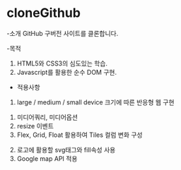 # cloneGithub
-소개
GitHub 구버전 사이트를 클론합니다.

-목적
1. HTML5와 CSS3의 심도있는 학습.
2. Javascript를 활용한 순수 DOM 구현.

- 적용사항
1. large / medium / small device 크기에 따른 반응형 웹 구현
  1) 미디어쿼리, 미디어옵션
  2) resize 이벤트
  3) Flex, Grid, Float 활용하여 Tiles 컬럼 변화 구성
2. 로고에 활용할 svg태그와 fill속성 사용
3. Google map API 적용
